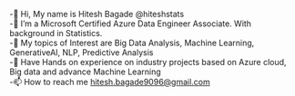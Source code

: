 -👋 Hi, My name is Hitesh Bagade @hiteshstats                                                                                                     
-👀 I’m a Microsoft Certified Azure Data Engineer Associate. With background in Statistics.                                                                                            
-🌱 My topics of Interest are Big Data Analysis, Machine Learning, GenerativeAI, NLP, Predictive Analysis                                                    
-💞️ Have Hands on experience on industry projects based on Azure cloud, Big data and advance Machine Learning                                                            
-📫 How to reach me hitesh.bagade9096@gmail.com

<!---
hiteshstats/hiteshstats is a ✨ special ✨ repository because its `README.md` (this file) appears on your GitHub profile.
You can click the Preview link to take a look at your changes.
--->
